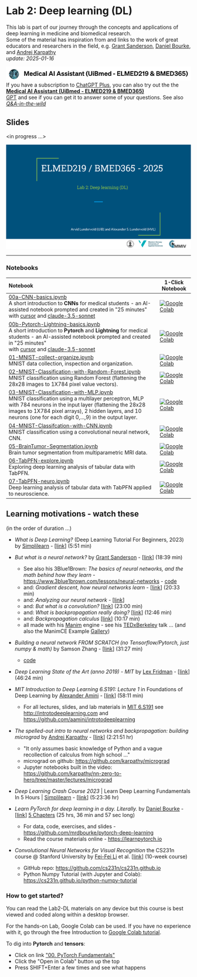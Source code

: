 # Lab 2: Deep learning (DL)

This lab is part of our journey through the concepts and applications of deep learning in medicine and biomedical research.<br>
Some of the material has inspiration from and links to the work of great educators and researchers in the field, e.g. [Grant Sanderson](https://www.3blue1brown.com/about), [Daniel Bourke](https://www.mrdbourke.com/about), and [Andrej Karpathy](https://karpathy.ai)<br>
_update: 2025-01-16_

<!-- ![img](../assets/GPT-MedAI.png)<br> -->
<img src="../assets/GPT-MedAI.png" width="600"><br>
If you have a subscription to [ChatGPT Plus](https://openai.com/blog/chatgpt-plus), you can also try out the the [**Medical AI Assistant (UiBmed - ELMED219 & BMED365)**](https://chat.openai.com/g/g-d90dfN17H-medical-ai-assistant-uibmed-elmed219-bmed365) <br> [GPT](https://openai.com/blog/introducing-gpts) and see if you can get it to answer some of your questions. See also [_Q&A-in-the-wild_](./Q&A-in-the-wild.md)

## Slides 
<in progress ...>

<a href="https://docs.google.com/presentation/d/e/2PACX-1vRUu4XSPSOL6nHyeIpbJATMKvu4lWcjosw5sWUG3iDlNWbHTK-6MRj3VfxepE9Vw2CDM25dikA8XFuU/pub?start=false&loop=false&delayms=3000"><img src="./assets/Lab2_slide0_2025.png"></a>

-----

### Notebooks



| Notebook    |      1-Click Notebook     
|:----------|------|
|  [00a-CNN-basics.ipynb](https://nbviewer.org/github/MMIV-ML/ELMED219-2025/blob/main/Lab2-DL/notebooks/00a-CNN-basics.ipynb)  <br>A short introduction to **CNNs** for medical students - an AI-assisted notebook prompted and created in "25 minutes" <br>with [cursor](https://www.cursor.com) and [claude-3.5-sonnet](https://www.anthropic.com/news/claude-3-5-sonnet)| [![Google Colab](https://colab.research.google.com/assets/colab-badge.svg)](https://colab.research.google.com/github/MMIV-ML/ELMED219-2025/blob/main/Lab2-DL/notebooks/00a-CNN-basics.ipynb)<br>
|  [00b-Pytorch-Lightning-basics.ipynb](https://nbviewer.org/github/MMIV-ML/ELMED219-2025/blob/main/Lab2-DL/notebooks/00b-Pytorch-Lightning-basics.ipynb)  <br>A short introduction to **Pytorch** and **Lightning** for medical students - an AI-assisted notebook prompted and created in "25 minutes" <br>with [cursor](https://www.cursor.com) and [claude-3.5-sonnet](https://www.anthropic.com/news/claude-3-5-sonnet)| [![Google Colab](https://colab.research.google.com/assets/colab-badge.svg)](https://colab.research.google.com/github/MMIV-ML/ELMED219-2025/blob/main/Lab2-DL/notebooks/00b-Pytorch-Lightning-basics.ipynb)<br>
|  [01-MNIST-collect-organize.ipynb](https://nbviewer.org/github/MMIV-ML/ELMED219-2025/blob/main/Lab2-DL/notebooks/01-MNIST-collect-organize.ipynb)  <br>MNIST data collection, inspection and organization. | [![Google Colab](https://colab.research.google.com/assets/colab-badge.svg)](https://colab.research.google.com/github/MMIV-ML/ELMED219-2025/blob/main/Lab2-DL/notebooks/01-MNIST-collect-organize.ipynb)<br>
|  [02-MNIST-Classification-with-Random-Forest.ipynb](https://nbviewer.org/github/MMIV-ML/ELMED219-2025/blob/main/Lab2-DL/notebooks/02-MNIST-Classification-with-Random-Forest.ipynb)  <br>MNIST classification using Random Forest (flattening the 28x28 images to 1X784 pixel value vectors). | [![Google Colab](https://colab.research.google.com/assets/colab-badge.svg)](https://colab.research.google.com/github/MMIV-ML/ELMED219-2025/blob/main/Lab2-DL/notebooks/02-MNIST-Classification-with-Random-Forest.ipynb)<br>
|  [03-MNIST-Classification-with-MLP.ipynb](https://nbviewer.org/github/MMIV-ML/ELMED219-2025/blob/main/Lab2-DL/notebooks/03-MNIST-Classification-with-MLP.ipynb)  <br>MNIST classification using a multilayer perceptron, MLP with 784 neurons in the input layer (flattening the 28x28 images to 1X784 pixel arrays), 2 hidden layers, and 10 neurons (one for each digit 0,...,9) in the output layer.  | [![Google Colab](https://colab.research.google.com/assets/colab-badge.svg)](https://colab.research.google.com/github/MMIV-ML/ELMED219-2025/blob/main/Lab2-DL/notebooks/03-MNIST-Classification-with-MLP.ipynb)<br>
|  [04-MNIST-Classifcation-with-CNN.ipynb](https://nbviewer.org/github/MMIV-ML/ELMED219-2025/blob/main/Lab2-DL/notebooks/04-MNIST-Classification-with-CNN.ipynb)  <br>MNIST classification using a convolutional neural network, CNN.| [![Google Colab](https://colab.research.google.com/assets/colab-badge.svg)](https://colab.research.google.com/github/MMIV-ML/ELMED219-2025/blob/main/Lab2-DL/notebooks/04-MNIST-Classifcation-with-CNN.ipynb)<br>
|  [05-BrainTumor-Segmentation.ipynb]()  <br>Brain tumor segmentation from multiparametric MRI data.| [![Google Colab](https://colab.research.google.com/assets/colab-badge.svg)](https://colab.research.google.com/github/MMIV-ML/ELMED219-2025/blob/main/Lab2-DL/notebooks/05-BrainTumor-Segmentation.ipynb)<br>
|  [06-TabPFN-explore.ipynb](https://nbviewer.org/github/MMIV-ML/ELMED219-2025/blob/main/Lab2-DL/notebooks/06-TabPFN-explore.ipynb)  <br>Exploring deep learning analysis of tabular data with TabPFN.| [![Google Colab](https://colab.research.google.com/assets/colab-badge.svg)](https://colab.research.google.com/github/MMIV-ML/ELMED219-2025/blob/main/Lab2-DL/notebooks/06-TabPFN-explore.ipynb)<br>
|  [07-TabPFN-neuro.ipynb](https://nbviewer.org/github/MMIV-ML/ELMED219-2025/blob/main/Lab2-DL/notebooks/07-TabPFN-neuro.ipynb)  <br>Deep learning analysis of tabular data with TabPFN applied to neuroscience.| [![Google Colab](https://colab.research.google.com/assets/colab-badge.svg)](https://colab.research.google.com/github/MMIV-ML/ELMED219-2025/blob/main/Lab2-DL/notebooks/07-TabPFN-neuro.ipynb)<br>



</p>

## Learning motivations - watch these
(in the order of duration ...)

- _What is Deep Learning?_ (Deep Learning Tutorial For Beginners, 2023) by [Simplilearn](https://www.simplilearn.com)   -  [[link](https://youtu.be/6M5VXKLf4D4?si=L87yONRHjlTJMo0F)] (5:51 min)

- _But what is a neural network?_ by  [Grant Sanderson](https://www.3blue1brown.com/about) - [[link](https://youtu.be/aircAruvnKk?si=t_bPXdX1Zh0Z2VoC)] (18:39 min)
  - See also his 3Blue1Brown: _The basics of neural networks, and the math behind how they learn_ - https://www.3blue1brown.com/lessons/neural-networks - [code](https://github.com/3b1b/videos/blob/master/_2017/nn/part1.py)
  - and: _Gradient descent, how neural networks learn_ - [[link](https://youtu.be/IHZwWFHWa-w?si=uIrC21467xXQ2Tuw)] (20:33 min)
  - and: _Analyzing our neural network_ - [[link](https://www.3blue1brown.com/lessons/neural-network-analysis)]
  - and: _But what is a convolution?_ [[link](https://youtu.be/KuXjwB4LzSA?si=g1s-zIR-s2twmef1)]  (23:00 min)
  - and: _What is backpropagation really doing?_ [[link](https://youtu.be/Ilg3gGewQ5U?si=Tyl_x1oiq5PHtxel)] (12:46 min)
  - and: _Backpropagation calculus_ [[link](https://youtu.be/tIeHLnjs5U8?si=2TLpjbvcW9RgoejJ)] (10:17 min)
  - all made with his [Manim](https://github.com/3b1b/manim) engine - see his [TEDxBerkeley](https://youtu.be/s_L-fp8gDzY?si=udAe8y7Tbpln4U8b) talk ... (and also the ManimCE Example [Gallery](https://docs.manim.community/en/stable/examples.html))

- _Building a neural network FROM SCRATCH (no Tensorflow/Pytorch, just numpy & math)_ by Samson Zhang - [[link](https://youtu.be/w8yWXqWQYmU)]  (31:27 min)
  - [code](https://www.kaggle.com/code/wwsalmon/simple-mnist-nn-from-scratch-numpy-no-tf-keras/notebook)

- _Deep Learning State of the Art (anno 2019) - MIT_ by [Lex Fridman](https://en.wikipedia.org/wiki/Lex_Fridman) -  [[link](https://youtu.be/53YvP6gdD7U?si=xZegsW0rVFKz6lG7)] (46:24 min)

- _MIT Introduction to Deep Learning 6.S191: Lecture 1_ in Foundations of Deep Learning by [Alexander Amini](https://www.mit.edu/~amini)  - [[link](https://youtu.be/QDX-1M5Nj7s?si=3W467sl_b08ad-YR)] (58:11 min)
    - For all lectures, slides, and lab materials in [MIT 6.S191](https://twitter.com/MITDeepLearning) see http://introtodeeplearning.com and https://github.com/aamini/introtodeeplearning

- _The spelled-out intro to neural networks and backpropagation: building micrograd_ by [Andrej Karpathy](https://karpathy.ai) - [[link](https://youtu.be/VMj-3S1tku0?si=TRX02JJLExYoYObA)]   (2:21:51 hr)
    - "It only assumes basic knowledge of Python and a vague recollection of calculus from high school ..."
    -  micrograd on github: https://github.com/karpathy/micrograd
    -  Jupyter notebooks built in the video: https://github.com/karpathy/nn-zero-to-hero/tree/master/lectures/micrograd

- _Deep Learning Crash Course 2023_ | Learn Deep Learning Fundamentals In 5 Hours | [Simplilearn](https://www.simplilearn.com) -   [[link](https://youtu.be/CzBLfz89_60?si=M779kWYSnmQVgMwm)] (5:23:36 hr)

- _Learn PyTorch for deep learning in a day. Literally._ by [Daniel Bourke](https://www.mrdbourke.com/about) - [[link](https://youtu.be/Z_ikDlimN6A?si=TD1dob4O3dp0XjLE)] [5 Chapters](https://www.mrdbourke.com/pytorch-in-a-day) (25 hrs, 36 min and 57 sec long) 
    - For data, code, exercises, and slides  - https://github.com/mrdbourke/pytorch-deep-learning
    -  Read the course materials online - https://learnpytorch.io
 
- _Convolutional Neural Networks for Visual Recognition_ the CS231n course @ Stanford University by [Fei-Fei Li](https://en.wikipedia.org/wiki/Fei-Fei_Li) et al. [[link](http://vision.stanford.edu/teaching/cs231n)] (10-week course)
    - GitHub repo: https://github.com/cs231n/cs231n.github.io
    - Python Numpy Tutorial (with Jupyter and Colab): https://cs231n.github.io/python-numpy-tutorial
      


### How to get started?

You can read the Lab2-DL materials on any device but this course is best viewed and coded along within a desktop browser.

For the hands-on Lab, Google Colab can be used. If you have no experience with it, go through the free Introduction to [Google Colab tutorial](https://colab.research.google.com/notebooks/basic_features_overview.ipynb).

To dig into **Pytorch** and **tensors**:

- Click on link ["00. PyTorch Fundamentals"](https://www.learnpytorch.io/00_pytorch_fundamentals)
- Click the "Open in Colab" button up the top
- Press SHIFT+Enter a few times and see what happens

